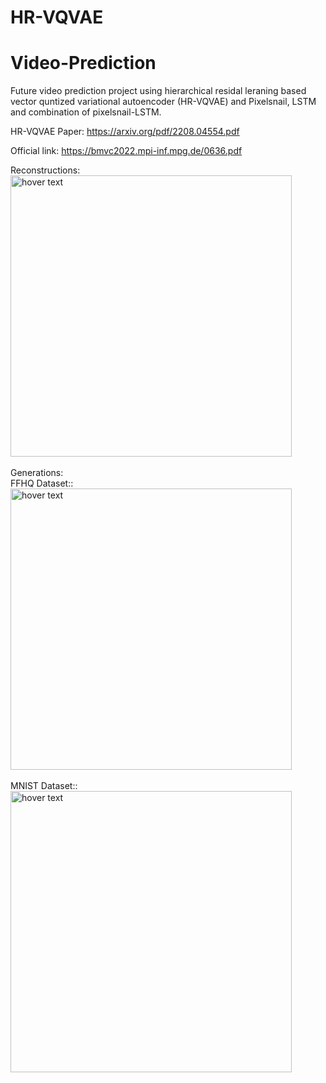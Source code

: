 # HR-VQVAE
# Video-Prediction
Future video prediction project using hierarchical residal leraning based vector quntized variational autoencoder (HR-VQVAE) and Pixelsnail, LSTM and combination of pixelsnail-LSTM.

HR-VQVAE Paper: https://arxiv.org/pdf/2208.04554.pdf

Official link: https://bmvc2022.mpi-inf.mpg.de/0636.pdf

<p align="left">
  Reconstructions:<br />
  <img src="https://github.com/mohammad-adiban/Video-Prediction/blob/main/figs/img_recon.png" width="450" title="hover text"><br /><br />
  Generations:<br />
  FFHQ Dataset::<br />
  <img src="https://github.com/mohammad-adiban/Video-Prediction/blob/main/figs/img2.png" width="450" title="hover text"><br /><br />
  MNIST Dataset::<br />
  <img src="https://github.com/mohammad-adiban/Video-Prediction/blob/main/figs/img3.png" width="450" title="hover text">
</p>
